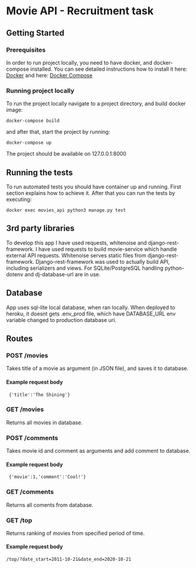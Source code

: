 # Movie API - Recruitment task 

## Getting Started


### Prerequisites

In order to run project locally, you need to have docker, and docker-compose installed.
You can see detailed instructions how to install it here: [Docker](https://docs.docker.com/install/) and here: [Docker Compose](https://docs.docker.com/compose/install/)

### Running project locally

To run the project locally navigate to a project directory, and build docker image: 

```
docker-compose build
```

and after that, start the project by running:

```
docker-compose up
```

The project should be available on 127.0.0.1:8000
## Running the tests

To run automated tests you should have container up and running. First section explains how to achieve it.
After that you can run the tests by executing:
```
docker exec movies_api python3 manage.py test
```

## 3rd party libraries

To develop this app I have used requests, whitenoise and django-rest-framework. I have used requests to build movie-service which handle external API requests. Whitenoise serves static files from django-rest-framework. Django-rest-framework was used to actually build API, including serializers and views. For SQLite/PostgreSQL handling python-dotenv and dj-database-url are in use.

## Database
App uses sql-lite local database, when ran locally. When deployed to heroku, it doesnt gets .env_prod file, which have DATABASE_URL env variable changed to production database uri.

## Routes

### POST /movies
Takes title of a movie as argument (in JSON file), and saves it to database.
#### Example request body
```
 {'title':'The Shining'}
```
### GET /movies
Returns all movies in database.
### POST /comments
Takes movie id and comment as arguments and add comment to database.
#### Example request body
```
 {'movie':1,'comment':'Cool!'}
```
### GET /comments
Returns all coments from database.
### GET /top
Returns ranking of movies from specified period of time.
#### Example request body
```
/top/?date_start=2011-10-21&date_end=2020-10-21
```